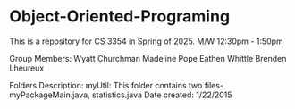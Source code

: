 # Object-Oriented-Programing
This is a repository for CS 3354 in Spring of 2025. M/W 12:30pm - 1:50pm

Group Members:
    Wyatt Churchman
    Madeline Pope
    Eathen Whittle
    Brenden Lheureux

Folders Description:
    myUtil: This folder contains two files- myPackageMain.java, statistics.java
        Date created: 1/22/2015